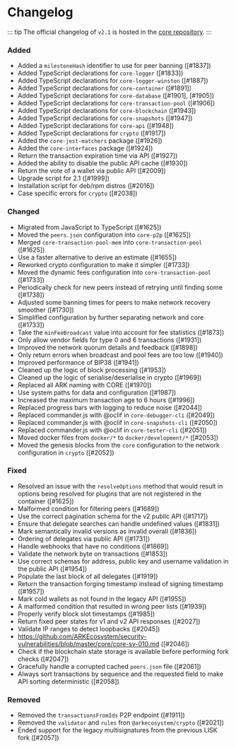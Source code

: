 # Changelog

::: tip
The official changelog of `v2.1` is hosted in the [core repository](https://github.com/ARKEcosystem/core/blob/master/CHANGELOG.md).
:::

### Added

- Added a `milestoneHash` identifier to use for peer banning ([#1837])
- Added TypeScript declarations for `core-logger` ([#1833])
- Added TypeScript declarations for `core-logger-winston` ([#1887])
- Added TypeScript declarations for `core-container` ([#1891])
- Added TypeScript declarations for `core-database` ([#1901], [#1905])
- Added TypeScript declarations for `core-transaction-pool` ([#1906])
- Added TypeScript declarations for `core-blockchain` ([#1943])
- Added TypeScript declarations for `core-snapshots` ([#1947])
- Added TypeScript declarations for `core-api` ([#1948])
- Added TypeScript declarations for `crypto` ([#1917])
- Added the `core-jest-matchers` package ([#1926])
- Added the `core-interfaces` package ([#1924])
- Return the transaction expiration time via API ([#1927])
- Added the ability to disable the public API cache ([#1930])
- Return the vote of a wallet via public API ([#2009])
- Upgrade script for 2.1 ([#1999])
- Installation script for deb/rpm distros ([#2016])
- Case specific errors for `crypto` ([#2038])

### Changed

- Migrated from JavaScript to TypeScript ([#1625])
- Moved the `peers.json` configuration into `core-p2p` ([#1625])
- Merged `core-transaction-pool-mem` into `core-transaction-pool` ([#1625])
- Use a faster alternative to derive an estimate ([#1655])
- Reworked crypto configuration to make it simpler ([#1733])
- Moved the dynamic fees configuration into `core-transaction-pool` ([#1733])
- Periodically check for new peers instead of retrying until finding some ([#1738])
- Adjusted some banning times for peers to make network recovery smoother ([#1730])
- Simplified configuration by further separating network and core ([#1733])
- Take the `minFeeBroadcast` value into account for fee statistics ([#1873])
- Only allow vendor fields for type 0 and 6 transactions ([#1931])
- Improved the network quorum details and feedback ([#1898])
- Only return errors when broadcast and pool fees are too low ([#1940])
- Improved performance of BIP38 ([#1941])
- Cleaned up the logic of block processing ([#1953])
- Cleaned up the logic of serialise/deserialise in crypto ([#1969])
- Replaced all ARK naming with CORE ([#1970])
- Use system paths for data and configuration ([#1987])
- Increased the maximum transaction age to 6 hours ([#1996])
- Replaced progress bars with logging to reduce noise ([#2044])
- Replaced commander.js with @oclif in `core-debugger-cli` ([#2049])
- Replaced commander.js with @oclif in `core-snapshots-cli` ([#2050])
- Replaced commander.js with @oclif in `core-tester-cli` ([#2051])
- Moved docker files from `docker/*` to `docker/development/*` ([#2053])
- Moved the genesis blocks from the `core` configuration to the network configuration in `crypto` ([#2052])

### Fixed

- Resolved an issue with the `resolveOptions` method that would result in options being resolved for plugins that are not registered in the container ([#1625])
- Malformed condition for filtering peers ([#1689])
- Use the correct pagination schema for the v2 public API ([#1717])
- Ensure that delegate searches can handle undefined values ([#1831])
- Mark semantically invalid versions as invalid overall ([#1836])
- Ordering of delegates via public API ([#1731])
- Handle webhooks that have no conditions ([#1869])
- Validate the network byte on transactions ([#1853])
- Use correct schemas for address, public key and username validation in the public API ([#1954])
- Populate the last block of all delegates ([#1919])
- Return the transaction forging timestamp instead of signing timestamp ([#1957])
- Mark cold wallets as not found in the legacy API ([#1955])
- A malformed condition that resulted in wrong peer lists ([#1939])
- Properly verify block slot timestamps ([#1985])
- Return fixed peer states for v1 and v2 API responses ([#2027])
- Validate IP ranges to detect loopbacks ([#2045])
- https://github.com/ARKEcosystem/security-vulnerabilities/blob/master/core/core-sv-010.md ([#2046])
- Check if the blockchain state storage is available before performing fork checks ([#2047])
- Gracefully handle a corrupted cached `peers.json` file ([#2061])
- Always sort transactions by sequence and the requested field to make API sorting deterministic ([#2058])

### Removed

- Removed the `transactionsFromIds` P2P endpoint ([#1911])
- Removed the `validator` and `rules` fron `@arkecosystem/crypto` ([#2021])
- Ended support for the legacy multisignatures from the previous LISK fork ([#2057])
